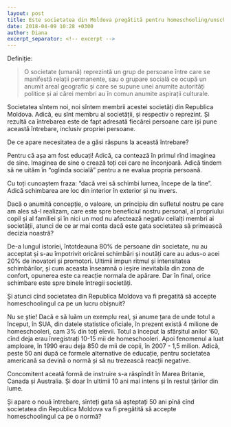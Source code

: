 ```yaml
---
layout: post
title: Este societatea din Moldova pregătită pentru homeschooling/unschooling?
date: 2018-04-09 10:28 +0300
author: Diana
excerpt_separator: <!-- excerpt -->
---
```


Definiție:

> O societate (umană) reprezintă un grup de persoane între care se
manifestă relații permanente, sau o grupare socială ce ocupă un anumit areal
geografic și care se supune unei anumite autorități politice și ai cărei membri
au în comun anumite aspirații culturale.

Societatea sîntem noi, noi sîntem membrii acestei societăți din Republica
Moldova. Adică, eu sînt membru al societății, și respectiv o reprezint. Și
rezultă ca întrebarea este de fapt adresată fiecărei persoane care iși pune
această întrebare, inclusiv propriei persoane.

De ce apare necesitatea de a găsi răspuns la această întrebare?

<!-- excerpt -->

Pentru că așa am fost educați! Adică, ca contează în primul rînd imaginea de
sine. Imaginea de sine o crează toți cei care ne înconjoară. Adică tindem să ne
uităm în “oglinda socială” pentru a ne evalua propria persoană.

Cu toți cunoaștem fraza: “dacă vrei să schimbi lumea, începe de la tine”. Adică
schimbarea are loc din interior în exterior și nu invers.

Dacă o anumită concepție, o valoare, un principiu din sufletul nostru pe care am
ales să-l realizam, care este spre beneficiul nostru personal, al propriului
copil și al familiei și în nici un mod nu afectează negativ ceilalți membri ai
societății, atunci de ce ar mai conta dacă este gata societatea să primească
decizia noastră?

De-a lungul istoriei, întotdeauna 80% de persoane din societate, nu au acceptat
și s-au împotrivit oricărei schimbări și noutăți care au adus-o acei 20% de
inovatori și promotori. Ultimii impun ritmul și intensitatea schimbărilor, și
cum aceasta înseamnă o ieșire inevitabila din zona de confort, opunerea este ca
reacție normala de apărare. Dar în final, orice schimbare este spre binele
întregii societăți.

Și atunci cînd societatea din Republica Moldova va fi pregatită să accepte
homeschoolingul ca pe un lucru obișnuit?

Nu se știe! Dacă e să luăm un exemplu real, și anume țara de unde totul
a început, în SUA, din datele statistice oficiale, în prezent există 4 milione
de homeschooleri, cam 3% din toți elevii. Totul a început la sfârșitul anilor
‘60, cînd deja erau înregistrați 10-15 mii de homeschooleri. Apoi fenomenul
a luat amploare, în 1990 erau deja 850 de mii de copii, în 2007 - 1,5 milion.
Adică, peste 50 ani după ce formele alternative de educație, pentru societatea
americană sa devină o normă și să nu trezească reacții negative.

Concomitent aceată formă de instruire s-a răspîndit în Marea Britanie, Canada și
Australia. Și doar în ultimii 10 ani mai intens și în restul țărilor din lume.

Și apare o nouă întrebare, sînteți gata să așteptați 50 ani pînă cînd societatea
din Republica Moldova va fi pregătită să accepte homeschoolingul ca pe o normă?
